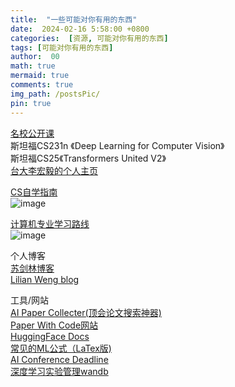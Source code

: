 ```yaml
---
title:  "一些可能对你有用的东西"
date:  2024-02-16 5:58:00 +0800
categories:  [资源, 可能对你有用的东西] 
tags: [可能对你有用的东西]     
author:  00                    
math: true
mermaid: true
comments: true
img_path: /postsPic/
pin: true
---
```

[名校公开课](https://www.youtube.com/playlist?list=PLNPGOj75-Hll-jDBEkWwrd9dm-zxcVC1x)<br>
斯坦福CS231n 《Deep Learning for Computer Vision》 <br>
斯坦福CS25《Transformers United V2》<br>
[台大李宏毅的个人主页](https://speech.ee.ntu.edu.tw/~hylee/index.php)<br>

[CS自学指南](https://csdiy.wiki/)<br>
![image](https://github.com/Carolzhangzz/CS-Resource-Blog/assets/100847020/9cbe0ee7-58c6-44e7-8236-5251649d0c8a)<br>

[计算机专业学习路线](https://hackway.org/docs/cs/intro)<br>
![image](https://github.com/Carolzhangzz/CS-Resource-Blog/assets/100847020/042f08d9-08ed-4a6c-a889-386710924bd5)<br>

个人博客<br>
[苏剑林博客](https://kexue.fm/)<br>
[Lilian Weng blog](https://lilianweng.github.io/)<br>

工具/网站<br>
[AI Paper Collecter(顶会论文搜索神器)](https://ai-paper-collector.vercel.app/)<br>
[Paper With Code网站](https://paperswithcode.com/)<br>
[HuggingFace Docs](https://huggingface.co/docs)<br>
[常见的ML公式（LaTex版)](https://blmoistawinde.github.io/ml_equations_latex/)<br>
[AI Conference Deadline](https://aideadlin.es/?sub=ML,CV,CG,NLP,RO,SP,DM,AP,KR,HCI)<br>
[深度学习实验管理wandb](https://wandb.ai/site)<br>
